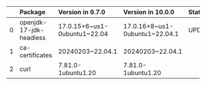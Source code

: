 <!-- markdown-link-check-disable -->

|    | Package                 | Version in 9.7.0             | Version in 10.0.0              | Status   |
|---:|:------------------------|:-----------------------------|:-------------------------------|:---------|
|  0 | openjdk-17-jdk-headless | 17.0.15+6~us1-0ubuntu1~22.04 | 17.0.16+8~us1-0ubuntu1~22.04.1 | UPDATED  |
|  1 | ca-certificates         | 20240203~22.04.1             | 20240203~22.04.1               |          |
|  2 | curl                    | 7.81.0-1ubuntu1.20           | 7.81.0-1ubuntu1.20             |          |